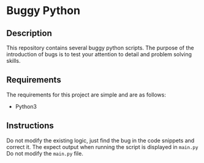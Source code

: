 # Buggy Python

## Description
This repository contains several buggy python scripts. The purpose of the introduction of bugs is to test your attention to detail and problem solving skills.

## Requirements
The requirements for this project are simple and are as follows:
- Python3

## Instructions
Do not modify the existing logic, just find the bug in the code snippets and correct it.
The expect output when running the script is displayed in `main.py`
Do not modify the `main.py` file.
